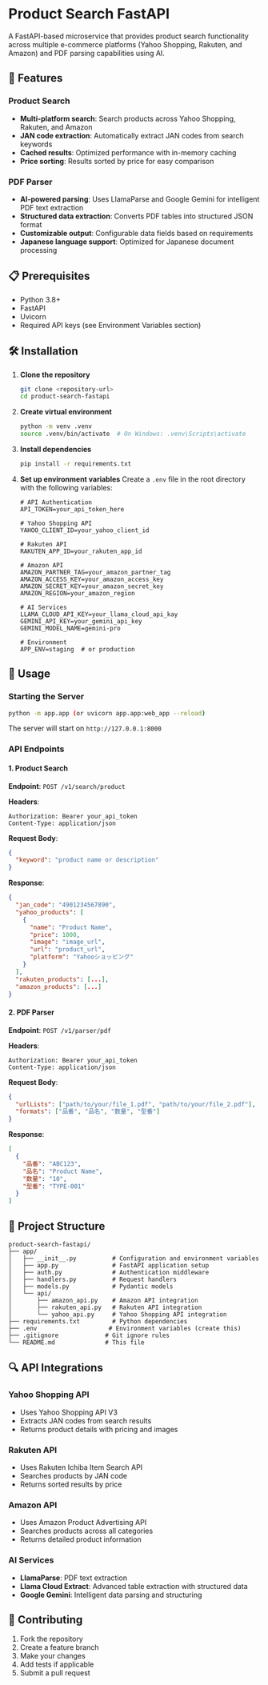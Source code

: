 # Product Search FastAPI

A FastAPI-based microservice that provides product search functionality across multiple e-commerce platforms (Yahoo Shopping, Rakuten, and Amazon) and PDF parsing capabilities using AI.

## 🚀 Features

### Product Search
- **Multi-platform search**: Search products across Yahoo Shopping, Rakuten, and Amazon
- **JAN code extraction**: Automatically extract JAN codes from search keywords
- **Cached results**: Optimized performance with in-memory caching
- **Price sorting**: Results sorted by price for easy comparison

### PDF Parser
- **AI-powered parsing**: Uses LlamaParse and Google Gemini for intelligent PDF text extraction
- **Structured data extraction**: Converts PDF tables into structured JSON format
- **Customizable output**: Configurable data fields based on requirements
- **Japanese language support**: Optimized for Japanese document processing

## 📋 Prerequisites

- Python 3.8+
- FastAPI
- Uvicorn
- Required API keys (see Environment Variables section)

## 🛠️ Installation

1. **Clone the repository**
   ```bash
   git clone <repository-url>
   cd product-search-fastapi
   ```

2. **Create virtual environment**
   ```bash
   python -m venv .venv
   source .venv/bin/activate  # On Windows: .venv\Scripts\activate
   ```

3. **Install dependencies**
   ```bash
   pip install -r requirements.txt
   ```

4. **Set up environment variables**
   Create a `.env` file in the root directory with the following variables:
   ```env
   # API Authentication
   API_TOKEN=your_api_token_here

   # Yahoo Shopping API
   YAHOO_CLIENT_ID=your_yahoo_client_id

   # Rakuten API
   RAKUTEN_APP_ID=your_rakuten_app_id

   # Amazon API
   AMAZON_PARTNER_TAG=your_amazon_partner_tag
   AMAZON_ACCESS_KEY=your_amazon_access_key
   AMAZON_SECRET_KEY=your_amazon_secret_key
   AMAZON_REGION=your_amazon_region

   # AI Services
   LLAMA_CLOUD_API_KEY=your_llama_cloud_api_kay
   GEMINI_API_KEY=your_gemini_api_key
   GEMINI_MODEL_NAME=gemini-pro

   # Environment
   APP_ENV=staging  # or production
   ```

## 🚀 Usage

### Starting the Server

```bash
python -m app.app (or uvicorn app.app:web_app --reload)
```

The server will start on `http://127.0.0.1:8000`

### API Endpoints

#### 1. Product Search
**Endpoint**: `POST /v1/search/product`

**Headers**:
```
Authorization: Bearer your_api_token
Content-Type: application/json
```

**Request Body**:
```json
{
  "keyword": "product name or description"
}
```

**Response**:
```json
{
  "jan_code": "4901234567890",
  "yahoo_products": [
    {
      "name": "Product Name",
      "price": 1000,
      "image": "image_url",
      "url": "product_url",
      "platform": "Yahooショッピング"
    }
  ],
  "rakuten_products": [...],
  "amazon_products": [...]
}
```

#### 2. PDF Parser
**Endpoint**: `POST /v1/parser/pdf`

**Headers**:
```
Authorization: Bearer your_api_token
Content-Type: application/json
```

**Request Body**:
```json
{
  "urlLists": ["path/to/your/file_1.pdf", "path/to/your/file_2.pdf"],
  "formats": ["品番", "品名", "数量", "型番"]
}
```

**Response**:
```json
[
  {
    "品番": "ABC123",
    "品名": "Product Name",
    "数量": "10",
    "型番": "TYPE-001"
  }
]
```

## 📁 Project Structure

```
product-search-fastapi/
├── app/
│   ├── __init__.py          # Configuration and environment variables
│   ├── app.py               # FastAPI application setup
│   ├── auth.py              # Authentication middleware
│   ├── handlers.py          # Request handlers
│   ├── models.py            # Pydantic models
│   └── api/
│       ├── amazon_api.py    # Amazon API integration
│       ├── rakuten_api.py   # Rakuten API integration
│       └── yahoo_api.py     # Yahoo Shopping API integration
├── requirements.txt         # Python dependencies
├── .env                    # Environment variables (create this)
├── .gitignore             # Git ignore rules
└── README.md              # This file
```

## 🔍 API Integrations

### Yahoo Shopping API
- Uses Yahoo Shopping API V3
- Extracts JAN codes from search results
- Returns product details with pricing and images

### Rakuten API
- Uses Rakuten Ichiba Item Search API
- Searches products by JAN code
- Returns sorted results by price

### Amazon API
- Uses Amazon Product Advertising API
- Searches products across all categories
- Returns detailed product information

### AI Services
- **LlamaParse**: PDF text extraction
- **Llama Cloud Extract**: Advanced table extraction with structured data
- **Google Gemini**: Intelligent data parsing and structuring

## 🤝 Contributing

1. Fork the repository
2. Create a feature branch
3. Make your changes
4. Add tests if applicable
5. Submit a pull request